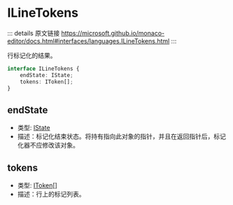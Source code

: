 # ILineTokens

<backTop />
        
::: details 原文链接
https://microsoft.github.io/monaco-editor/docs.html#interfaces/languages.ILineTokens.html
:::

行标记化的结果。

```ts
interface ILineTokens {
    endState: IState;
    tokens: IToken[];
}
```

## endState
- 类型: [IState](/api/languages/IState.md)
- 描述：标记化结束状态。将持有指向此对象的指针，并且在返回指针后，标记化器不应修改该对象。
## tokens
- 类型: [IToken](/api/languages/IToken.md)[]
- 描述：行上的标记列表。